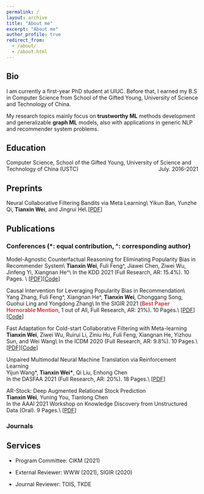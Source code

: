 ```yaml
---
permalink: /
layout: archive
title: "About me"
excerpt: "About me"
author_profile: true
redirect_from: 
  - /about/
  - /about.html
---
```


## Bio

I am currently a first-year PhD student at UIUC. Before that, I earned my B.S in Computer Science from School of the Gifted Young, University of Science and Technology of China. 

My research topics mainly focus on **trustworthy ML** methods development and generalizable **graph ML** models, also with applications in generic NLP and recommender system problems. 

<!-- Techniques that I'm interested in (but not limited to) are contrastive learning, graph neural network and causal inference. -->

## Education
Computer Science, School of the Gifted Young, University of Science and Technology of China (USTC) <span style="float:right;">July. 2016-2021</span>

<!-- # Research Experience


Visiting scholar in Prof. **Wei Wang** & **Yizhou Sun**’s group <span style="float:right;">July. 2019 - Sept.2019</span>  
Department of Computer Science, University of California, Los Angeles, USA 

Remote research intern in Prof. **Zhangyang Wang**’s group  	                                          <span style="float:right;">May. 2020 – Present</span>  
Department of Electrical & Computer Engineering, University of Texas at Austin, USA

Remote intern advised by Dr. **Ruirui Li** and Dr. **Oguz Elibol** in Amazon Alexa Group  	                            <span style="float:right;">Aug. 2020 – Present</span>

Research intern advised by Prof. **Xiangnan He**             <span style="float:right;">March. 2019 – Present</span>   
Department of Data Science, USTC, China  
Also co-advised by Dr. **Fuli Feng** in National University of Singapore -->


## Preprints
Neural Collaborative Filtering Bandits via Meta Learning\\
Yikun Ban, Yunzhe Qi, **Tianxin Wei**, and Jingrui He\\
[[PDF](https://arxiv.org/abs/2201.13395)]

## Publications
### Conferences (*: equal contribution, ^: corresponding author)
Model-Agnostic Counterfactual Reasoning for Eliminating Popularity Bias in Recommender System\\
**Tianxin Wei**, Fuli Feng^, Jiawei Chen, Ziwei Wu, Jinfeng Yi, Xiangnan He^\\
In the KDD 2021 (Full Research, AR: 15.4%). 10 Pages. \\
[[PDF](https://arxiv.org/abs/2010.15363)][[Code](https://github.com/weitianxin/MACR)]

Causal Intervention for Leveraging Popularity Bias in Recommendation\\
Yang Zhang, Fuli Feng^, Xiangnan He^, **Tianxin Wei**, Chonggang Song, Guohui Ling and Yongdong Zhang\\
In the SIGIR 2021 (**<font color='#c64444'>Best Paper Hornorable Mention</font>**, 1 out of All, Full Research, AR: 21%). 10 Pages.\\
[[PDF](https://arxiv.org/abs/2105.06067)][[Code](https://github.com/zyang1580/PDA)]

Fast Adaptation for Cold-start Collaborative Filtering with Meta-learning  
**Tianxin Wei**, Ziwei Wu, Ruirui Li, Ziniu Hu, Fuli Feng, Xiangnan He, Yizhou Sun, and Wei Wang\\
In the ICDM 2020 (Full Research, AR: 9.8%). 10 Pages.\\
[[PDF](../files/ICDM_2020_MetaCF.pdf)][[Code](https://drive.google.com/file/d/1_UaPcCQLaEEWUCsMTRIgsvtWqorqsnUm/view?usp=sharing)]

Unpaired Multimodal Neural Machine Translation via Reinforcement Learning  
Yijun Wang*, **Tianxin Wei\***, Qi Liu, Enhong Chen  
In the DASFAA 2021 (Full Research, AR: 20%). 18 Pages.\\
[[PDF](https://www.springerprofessional.de/en/unpaired-multimodal-neural-machine-translation-via-reinforcement/19040758)]

AR-Stock: Deep Augmented Relational Stock Prediction  
**Tianxin Wei**, Yuning You, Tianlong Chen  
In the AAAI 2021 Workshop on Knowledge Discovery from Unstructured Data (Oral). 9 Pages.\\
[[PDF](../files/AAAI21_ARStock.pdf)]

### Journals


## Services
* Program Committee: CIKM (2021)

* External Reviewer: WWW (2021), SIGIR (2020)

* Journal Reviewer: TOIS, TKDE

<!-- 
# Working Projects

**Conversational Gradient Recommendation**  
Working Paper 2021
Advisor: Prof. X

**Adversarial Training Method for Robustness in Natural Language Processing**  
Working Paper 2020
Advisor: Prof. Zhangyang Wang

**Automated Meta-path Discovery on Large-scale Knowledge Graph via Meta-learning**  
Working Paper 2020
Advisor: Prof. Yizhou Sun & Prof. Wei Wang


Zero parallel corpus Multimodal neural machine translation method. 		         <span style="float:right;">Number: CN110245364A</span>  
Enhong Chen, Qi Liu, Yijun Wang, **Tianxin Wei**

A meta-learning recommendation method for cold-start users.                                             <span style="float:right;">Being Processed</span>  
Xiangnan He, **Tianxin Wei**, Ziwei Wu, Fuli Feng

Mitigating popularity bias in recommendation system via causal inference                       <span style="float:right;">Being Processed</span>  
Xiangnan He, **Tianxin Wei**, Fuli Feng, Jiawei Chen, Jinfeng Yi -->





<script type="text/javascript" src="//rf.revolvermaps.com/0/0/8.js?i=50foqt3ndx5&amp;m=0&amp;c=ff0000&amp;cr1=ffffff&amp;f=arial&amp;l=33" async="async"></script>
<!-- 
<script type="text/javascript" src="//rf.revolvermaps.com/0/0/7.js?i=50xngc6dn6q&amp;m=0&amp;c=ff0000&amp;cr1=ffffff&amp;sx=0" async="async"></script> -->





